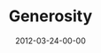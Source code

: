 ---
layout: message
category: message
series: "Game Changers"
title: "Generosity "
date: 2012-03-24-00-00
message_id: 719
audio: "http://s3.amazonaws.com/crossroads-media/media/legacy/mp3/gamechangers_03.mp3"
audio-duration: "51:55"
program: "http://s3.amazonaws.com/crossroads-media/media/legacy/documents/03_24-25_12Program.pdf"
description: "Brian Tome talks about trusting God through our generosity."
video: "https://s3.amazonaws.com/crossroadsvideomessages/gamechangers_03.mp4"
video-duration: "52:02"
video-image: "http://s3.amazonaws.com/crossroads-media/images/legacy/content/gamechangers_03_still.jpg"
explicit: "N"
---